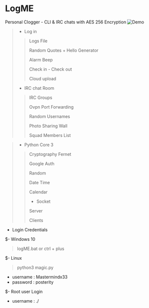 # LogME
Personal Clogger - CLI &amp; IRC chats with AES 256 Encryption
![Demo](https://github.com/Mastermindx33/LogME/blob/master/Demo/DevLogME.png?raw=true)

 > - Log in
  >> Logs File
  >> 
  >> Random Quotes + Hello Generator
  >>
  >> Alarm Beep
  >>
  >>Check in - Check out
  >>
  >> Cloud upload
  >>
  > - IRC chat Room
  >> IRC Groups
  >> 
  >> Ovpn Port Forwarding
  >> 
  >> Random Usernames
  >> 
  >> Photo Sharing Wall
  >>   
  >> Squad Members List
  
  > - Python Core 3
  >> Cryptography Fernet
  >>
  >> Google Auth
  >> 
  >> Random
  >>
  >> Date Time
  >>
  >> Calendar
  >>
  >> - Socket
  >> 
  >> Server
  >> 
  >> Clients
  
- Login Credentials

$- Windows 10
> logME.bat or ctrl + plus

$- Linux
> python3 magic.py

- username : Mastermindx33
- password : posterity

$- Root user Login
- username : ./
